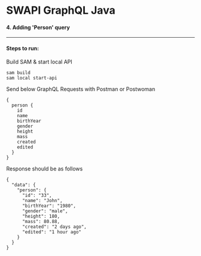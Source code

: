 # SWAPI GraphQL Java

#### 4. Adding 'Person' query 

---
#### Steps to run:
Build SAM & start local API
```
sam build
sam local start-api
```

Send below GraphQL Requests with Postman or Postwoman
```
{
  person {
    id
    name
    birthYear
    gender
    height
    mass
    created
    edited
  }
}
```

Response should be as follows
```
{
  "data": {
    "person": {
      "id": "33",
      "name": "John",
      "birthYear": "1980",
      "gender": "male",
      "height": 180,
      "mass": 80.88,
      "created": "2 days ago",
      "edited": "1 hour ago"
    }
  }
}
```